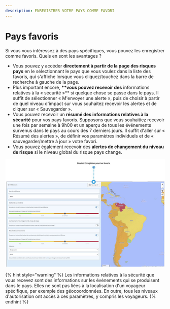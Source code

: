 ```yaml
---
description: ENREGISTRER VOTRE PAYS COMME FAVORI
---
```


# Pays favoris

Si vous vous intéressez à des pays spécifiques, vous pouvez les enregistrer comme favoris. Quels en sont les avantages ?

* Vous pouvez y accéder **directement à partir de la page des risques pays** en le sélectionnant le pays que vous voulez dans la liste des favoris, qui s'affiche lorsque vous cliquez/touchez dans la barre de recherche à gauche de la page. 
* Plus important encore, **\*\*vous pouvez recevoir des** informations relatives à la « sécurité »\*\* si quelque chose se passe dans le pays. Il suffit de sélectionner « M'envoyer une alerte », puis de choisir à partir de quel niveau d'impact sur vous souhaitez recevoir les alertes et de cliquer sur « Sauvegarder ». 
* Vous pouvez recevoir un **résumé des informations relatives à la sécurité** pour vos pays favoris. Supposons que vous souhaitiez recevoir une fois par semaine à 9h00 et un aperçu de tous les événements survenus dans le pays au cours des 7 derniers jours. Il suffit d'aller sur « Résumé des alertes », de définir vos paramètres individuels et de « sauvegarder/mettre à jour » votre favori. 
* Vous pouvez également recevoir des **alertes de changement du niveau de risque** si le niveau global du risque pays change. 

![](../.gitbook/assets/country-information-save-button.JPG)

{% hint style="warning" %}
Les informations relatives à la sécurité que vous recevez sont des informations sur les événements qui se produisent dans le pays. Elles ne sont pas liées à la localisation d'un voyageur spécifique, par exemple des géocoordonnées. En outre, tous les niveaux d'autorisation ont accès à ces paramètres, y compris les voyageurs.
{% endhint %}

